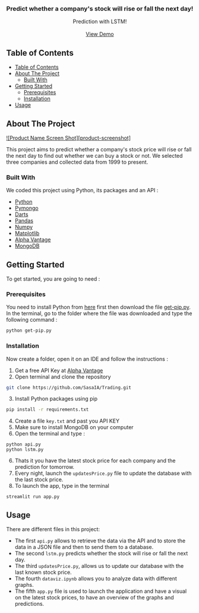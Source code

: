<br />
<p align="center">
  <h3 align="center">Predict whether a company's stock will rise or fall the next day!</h3>

  <p align="center">
    Prediction with LSTM!
    <br />
    <br />
    <a href="https://github.com/othneildrew/Best-README-Template">View Demo</a>
</p>

<!-- TABLE OF CONTENTS -->
## Table of Contents

- [Table of Contents](#table-of-contents)
- [About The Project](#about-the-project)
  - [Built With](#built-with)
- [Getting Started](#getting-started)
  - [Prerequisites](#prerequisites)
  - [Installation](#installation)
- [Usage](#usage)

<!-- ABOUT THE PROJECT -->
## About The Project

[![Product Name Screen Shot][product-screenshot]](https://example.com)

This project aims to predict whether a company's stock price will rise or fall the next day to find out whether we can buy a stock or not. We selected three companies and collected data from 1999 to present.

### Built With
We coded this project using Python, its packages and an API :

* [Python](https://www.python.org)
* [Pymongo](https://pymongo.readthedocs.io/en/stable/)
* [Darts](https://unit8co.github.io/darts/)
* [Pandas](https://pandas.pydata.org/)
* [Numpy](https://numpy.org/)
* [Matplotlib](https://matplotlib.org/)
* [Alpha Vantage](https://www.alphavantage.co/)
* [MongoDB](https://docs.mongodb.com/)

<!-- GETTING STARTED -->
## Getting Started

To get started, you are going to need :

### Prerequisites

You need to install Python from [here](https://www.python.org/downloads/) first then download the file [get-pip.py](https://bootstrap.pypa.io/get-pip.py). In the terminal, go to the folder where the file was downloaded and type the following command :

```sh
python get-pip.py
```

### Installation

Now create a folder, open it on an IDE and follow the instructions :

1. Get a free API Key at [Alpha Vantage](https://www.alphavantage.co)
2. Open terminal and clone the repository
```sh
git clone https://github.com/SasaIA/Trading.git
```
3. Install Python packages using pip
```sh
pip install -r requirements.txt
```
4. Create a file `key.txt` and past you API KEY
5. Make sure to install MongoDB on your computer
6. Open the terminal and type :
```
python api.py
python lstm.py
```
6. Thats it you have the latest stock price for each company and the prediction for tomorrow.
7. Every night, launch the `updatesPrice.py` file to update the database with the last stock price.
8. To launch the app, type in the terminal
```
streamlit run app.py
 ```

<!-- USAGE EXAMPLES -->
## Usage

There are different files in this project:
- The first `api.py` allows to retrieve the data via the API and to store the data in a JSON file and then to send them to a database.
- The second `lstm.py` predicts whether the stock will rise or fall the next day.
- The third `updatesPrice.py`, allows us to update our database with the last known stock price.
- The fourth `dataviz.ipynb` allows you to analyze data with different graphs.
- The fifth `app.py` file is used to launch the application and have a visual on the latest stock prices, to have an overview of the graphs and predictions.